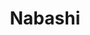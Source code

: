 ---
title: Nabashi
layout: post
categories: [mohsen_yeganeh]
type: main
file: /assets/music/mohsen_yeganeh-nabashi.mp3
---